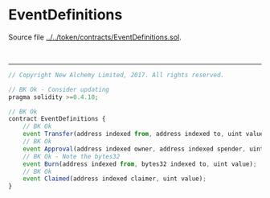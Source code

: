 # EventDefinitions

Source file [../../token/contracts/EventDefinitions.sol](../../token/contracts/EventDefinitions.sol).

<br />

<hr />

```javascript
// Copyright New Alchemy Limited, 2017. All rights reserved.

// BK Ok - Consider updating
pragma solidity >=0.4.10;

// BK Ok
contract EventDefinitions {
    // BK Ok
    event Transfer(address indexed from, address indexed to, uint value);
    // BK Ok
    event Approval(address indexed owner, address indexed spender, uint value);
    // BK Ok - Note the bytes32
    event Burn(address indexed from, bytes32 indexed to, uint value);
    // BK Ok
    event Claimed(address indexed claimer, uint value);
}
```

